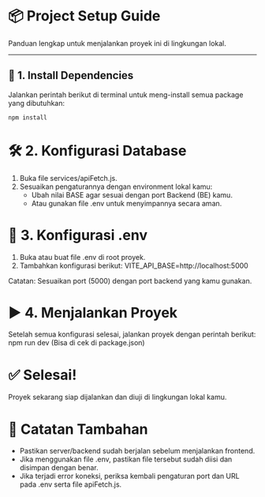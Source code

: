 # 📦 Project Setup Guide

Panduan lengkap untuk menjalankan proyek ini di lingkungan lokal.

---

## 🔧 1. Install Dependencies

Jalankan perintah berikut di terminal untuk meng-install semua package yang dibutuhkan:

```bash
npm install
```

# 🛠️ 2. Konfigurasi Database

1. Buka file services/apiFetch.js.
2. Sesuaikan pengaturannya dengan environment lokal kamu:
   - Ubah nilai BASE agar sesuai dengan port Backend (BE) kamu.
   - Atau gunakan file .env untuk menyimpannya secara aman.

# 🧱 3. Konfigurasi .env

1. Buka atau buat file .env di root proyek.
2. Tambahkan konfigurasi berikut: VITE_API_BASE=http://localhost:5000

Catatan: Sesuaikan port (5000) dengan port backend yang kamu gunakan.

# ▶️ 4. Menjalankan Proyek

Setelah semua konfigurasi selesai, jalankan proyek dengan perintah berikut: npm run dev (Bisa di cek di package.json)

# ✅ Selesai!

Proyek sekarang siap dijalankan dan diuji di lingkungan lokal kamu.

# 📌 Catatan Tambahan

- Pastikan server/backend sudah berjalan sebelum menjalankan frontend.
- Jika menggunakan file .env, pastikan file tersebut sudah diisi dan disimpan dengan benar.
- Jika terjadi error koneksi, periksa kembali pengaturan port dan URL pada .env serta file apiFetch.js.